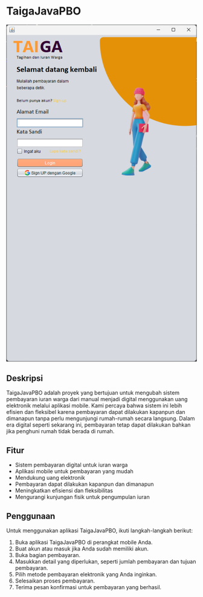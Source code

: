 # TaigaJavaPBO

![TaigaJavaPBO](https://raw.githubusercontent.com/BM-TechID/TaigaJavaPBO/main/Screenshot%202023-06-13%20221231.png)

## Deskripsi

TaigaJavaPBO adalah proyek yang bertujuan untuk mengubah sistem pembayaran iuran warga dari manual menjadi digital menggunakan uang elektronik melalui aplikasi mobile. Kami percaya bahwa sistem ini lebih efisien dan fleksibel karena pembayaran dapat dilakukan kapanpun dan dimanapun tanpa perlu mengunjungi rumah-rumah secara langsung. Dalam era digital seperti sekarang ini, pembayaran tetap dapat dilakukan bahkan jika penghuni rumah tidak berada di rumah.

## Fitur

- Sistem pembayaran digital untuk iuran warga
- Aplikasi mobile untuk pembayaran yang mudah
- Mendukung uang elektronik
- Pembayaran dapat dilakukan kapanpun dan dimanapun
- Meningkatkan efisiensi dan fleksibilitas
- Mengurangi kunjungan fisik untuk pengumpulan iuran


## Penggunaan

Untuk menggunakan aplikasi TaigaJavaPBO, ikuti langkah-langkah berikut:

1. Buka aplikasi TaigaJavaPBO di perangkat mobile Anda.
2. Buat akun atau masuk jika Anda sudah memiliki akun.
3. Buka bagian pembayaran.
4. Masukkan detail yang diperlukan, seperti jumlah pembayaran dan tujuan pembayaran.
5. Pilih metode pembayaran elektronik yang Anda inginkan.
6. Selesaikan proses pembayaran.
7. Terima pesan konfirmasi untuk pembayaran yang berhasil.

